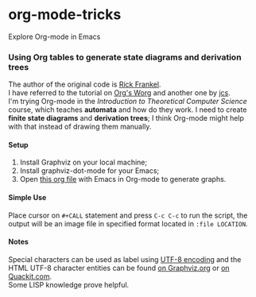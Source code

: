 # org-mode-tricks
Explore Org-mode in Emacs

### Using Org tables to generate state diagrams and derivation trees
  The author of the original code is [Rick Frankel](http://article.gmane.org/gmane.emacs.orgmode/73854).  
  I have referred to the tutorial on [Org's Worg](http://orgmode.org/worg/org-tutorials/org-dot-diagrams.html) and another one by [jcs](http://irreal.org/blog/?p=2866).  
  I'm trying Org-mode in the *Introduction to Theoretical Computer Science* course, which teaches **automata** and how do they work. I need to create **finite state diagrams** and **derivation trees**; I think Org-mode might help with that instead of drawing them manually.  
#### Setup
  1. Install Graphviz on your local machine;
  2. Install graphviz-dot-mode for your Emacs;
  3. Open [this org file](dot-graph.org) with Emacs in Org-mode to generate graphs.  

#### Simple Use
  Place cursor on `#+CALL` statement and press `C-c C-c` to run the script, the output will be an image file in specified format located in `:file LOCATION`.  
  
#### Notes
  Special characters can be used as label using [UTF-8 encoding](http://www.graphviz.org/content/FaqSymbols) and the HTML UTF-8 character entities can be found [on Graphviz.org](http://www.graphviz.org/doc/char.html) or [on Quackit.com](https://www.quackit.com/character_sets/html5_entities/html5_entities_all.cfm).  
  Some LISP knowledge prove helpful.  

